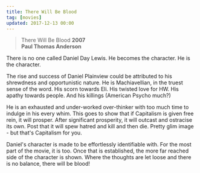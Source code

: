 ```yaml
---
title: There Will Be Blood
tag: [movies]
updated: 2017-12-13 00:00
---
```


> There Will Be Blood 
> **2007**  
> **Paul Thomas Anderson**

There is no one called Daniel Day Lewis. He becomes the character. He is the character. 

The rise and success of Daniel Plainview could be attributed to his shrewdness and opportunistic nature. He is Machiavellian, in the truest sense of the word. His scorn towards Eli. His twisted love for HW. His apathy towards people. And his killings (American Psycho much?)

He is an exhausted and under-worked over-thinker with too much time to indulge in his every whim. This goes to show that if Capitalism is given free rein, it will prosper. After significant prosperity, it will outcast and ostracise its own. Post that it will spew hatred and kill and then die. Pretty glim image - but that's Capitalism for you.

Daniel's character is made to be effortlessly identifiable with. For the most part of the movie, it is too. Once that is established, the more far reached side of the character is shown. Where the thoughts are let loose and there is no balance, there will be blood!
